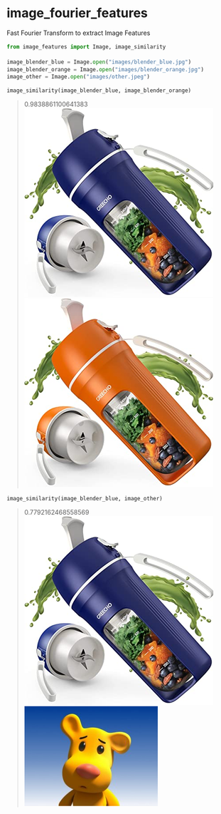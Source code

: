 # image_fourier_features
Fast Fourier Transform to extract Image Features

```python
from image_features import Image, image_similarity

image_blender_blue = Image.open("images/blender_blue.jpg") 
image_blender_orange = Image.open("images/blender_orange.jpg") 
image_other = Image.open("images/other.jpeg") 
```

```python
image_similarity(image_blender_blue, image_blender_orange)
```
> 0.9838861100641383
![](images/blender_blue.jpg)
![](images/blender_orange.jpg)


```python
image_similarity(image_blender_blue, image_other)
```
> 0.7792162468558569
![](images/blender_blue.jpg)
![](images/other.jpeg)

